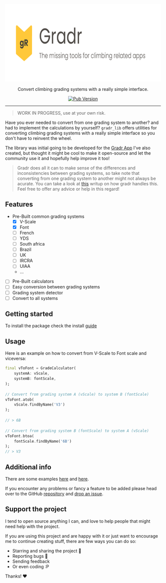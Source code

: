 <div align="center">
  
  <img src=".github/media/banner.png" height="250">
  
  
  Convert climbing grading systems with a really simple interface.

  [![Pub Version](https://img.shields.io/pub/v/gradr_lib?style=flat-square)](https://pub.dev/packages/gradr_lib)
  
</div>

---

> WORK IN PROGRESS, use at your own risk.

Have you ever needed to convert from one grading system to another? and had to implement the calculations by yourself? `gradr_lib` offers utilities for converting climbing grading systems with a really simple interface so you don't have to reinvent the wheel.

The library was initial going to be developed for the [Gradr App]() I've also created, but thought it might be cool to make it open-source and let the community use it and hopefully help improve it too!

> Gradr does all it can to make sense of the differences and inconsistencies between grading systems, so take note that converting from one grading system to another might not always be acurate. 
> You can take a look at [this]() writup on how gradr handles this. Feel free to offer any advice or help in this regard!

## Features

* Pre-Built common grading systems
  * [x] V-Scale
  * [x] Font
  * [ ] French
  * [ ] YDS
  * [ ] South africa
  * [ ] Brazil
  * [ ] UK
  * [ ] IRCRA
  * [ ] UIAA
  * ...
* [ ] Pre-Built calculators
* [ ] Easy conversion between grading systems
* [ ] Grading system detector
* [ ] Convert to all systems

## Getting started

To install the package check the install [guide](https://pub.dev/packages/gradr_lib/install)

## Usage

Here is an example on how to convert from V-Scale to Font scale and viceversa:

```dart
final vToFont = GradeCalculator(
    systemA: vScale,
    systemB: fontScale,
);

// Convert from grading system A (vScale) to system B (fontScale)
vToFont.atob(
    vScale.findByName('V3')
);

// > 6B

// Convert from grading system B (fontScale) to system A (vScale)
vToFont.btoa(
    fontScale.findByName('6B')
);
// > V3
```


## Additional info

There are some examples [here](https://github.com/nombrekeff/gradr_lib/tree/main/example) and [here](https://github.com/nombrekeff/gradr_lib/tree/main/test).

If you encounter any problems or fancy a feature to be added please head over to the GitHub [repository](https://github.com/nombrekeff/gradr_lib/) and [drop an issue](https://github.com/nombrekeff/gradr_lib/issues/new).

## Support the project

I tend to open source anything I can, and love to help people that might need help with the project. 

If you are using this project and are happy with it or just want to encourage me to continue creating stuff, there are few ways you can do so:

- Starring and sharing the project 🚀
- Reporting bugs 🐛
- Sending feedback
- Or even coding :P

Thanks! ❤️

